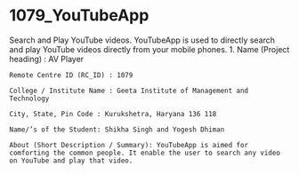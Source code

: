 1079_YouTubeApp
===============

Search and Play YouTube videos.
YouTubeApp is used to directly search and play YouTube videos directly from your mobile phones. 1. Name (Project heading) : AV Player

    Remote Centre ID (RC_ID) : 1079

    College / Institute Name : Geeta Institute of Management and Technology

    City, State, Pin Code : Kurukshetra, Haryana 136 118

    Name/’s of the Student: Shikha Singh and Yogesh Dhiman

    About (Short Description / Summary): YouTubeApp is aimed for comforting the common people. It enable the user to search any video on YouTube and play that video.
